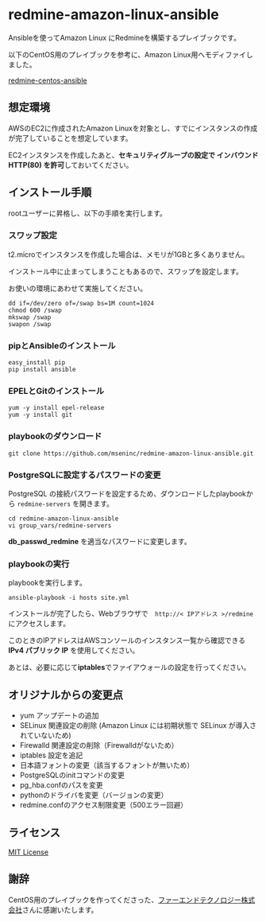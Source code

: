 # redmine-amazon-linux-ansible

Ansibleを使ってAmazon Linux にRedmineを構築するプレイブックです。

以下のCentOS用のプレイブックを参考に、Amazon Linux用へモディファイしました。

[redmine-centos-ansible](https://github.com/farend/redmine-centos-ansible)


## 想定環境

AWSのEC2に作成されたAmazon Linuxを対象とし、すでにインスタンスの作成が完了していることを想定しています。

EC2インスタンスを作成したあと、**セキュリティグループの設定で インバウンド HTTP(80) を許可**しておいてください。


## インストール手順

rootユーザーに昇格し、以下の手順を実行します。

### スワップ設定

t2.microでインスタンスを作成した場合は、メモリが1GBと多くありません。

インストール中に止まってしまうこともあるので、スワップを設定します。

お使いの環境にあわせて実施してください。

```
dd if=/dev/zero of=/swap bs=1M count=1024
chmod 600 /swap
mkswap /swap
swapon /swap
```

### pipとAnsibleのインストール

```
easy_install pip
pip install ansible
```

### EPELとGitのインストール

```
yum -y install epel-release
yum -y install git
```

### playbookのダウンロード

```
git clone https://github.com/mseninc/redmine-amazon-linux-ansible.git
```

### PostgreSQLに設定するパスワードの変更

PostgreSQL の接続パスワードを設定するため、ダウンロードしたplaybookから `redmine-servers` を開きます。

```
cd redmine-amazon-linux-ansible
vi group_vars/redmine-servers
```

**db_passwd_redmine** を適当なパスワードに変更します。

### playbookの実行

playbookを実行します。

```
ansible-playbook -i hosts site.yml
```

インストールが完了したら、Webブラウザで　`http://< IPアドレス >/redmine` にアクセスします。

このときのIPアドレスはAWSコンソールのインスタンス一覧から確認できる **IPv4 パブリック IP** を使用してください。

あとは、必要に応じて**iptables**でファイアウォールの設定を行ってください。


## オリジナルからの変更点

- yum アップデートの追加
- SELinux 関連設定の削除 (Amazon Linux には初期状態で SELinux が導入されていないため)
- Firewalld 関連設定の削除（Firewalldがないため）
- iptables 設定を追記
- 日本語フォントの変更（該当するフォントが無いため）
- PostgreSQLのinitコマンドの変更
- pg_hba.confのパスを変更
- pythonのドライバを変更（バージョンの変更）
- redmine.confのアクセス制限変更（500エラー回避）

## ライセンス

[MIT License](LICENSE.md)

## 謝辞

CentOS用のプレイブックを作ってくださった、[ファーエンドテクノロジー株式会社](http://www.farend.co.jp/)さんに感謝いたします。
